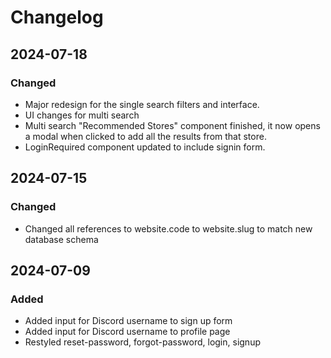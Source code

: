 # Changelog

## 2024-07-18

### Changed

- Major redesign for the single search filters and interface.
- UI changes for multi search
- Multi search "Recommended Stores" component finished, it now opens a modal when clicked to add all the results from that store.
- LoginRequired component updated to include signin form.

## 2024-07-15

### Changed

- Changed all references to website.code to website.slug to match new database schema

## 2024-07-09

### Added

- Added input for Discord username to sign up form
- Added input for Discord username to profile page
- Restyled reset-password, forgot-password, login, signup
